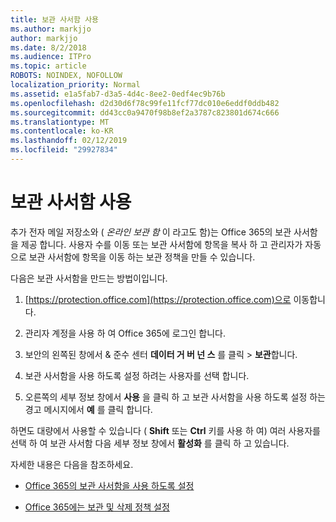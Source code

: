 ```yaml
---
title: 보관 사서함 사용
ms.author: markjjo
author: markjjo
ms.date: 8/2/2018
ms.audience: ITPro
ms.topic: article
ROBOTS: NOINDEX, NOFOLLOW
localization_priority: Normal
ms.assetid: e1a5fab7-d3a5-4d4c-8ee2-0edf4ec9b76b
ms.openlocfilehash: d2d30d6f78c99fe11fcf77dc010e6eddf0ddb482
ms.sourcegitcommit: dd43cc0a9470f98b8ef2a3787c823801d674c666
ms.translationtype: MT
ms.contentlocale: ko-KR
ms.lasthandoff: 02/12/2019
ms.locfileid: "29927834"
---
```

# <a name="enable-an-archive-mailbox"></a>보관 사서함 사용

추가 전자 메일 저장소와 ( *온라인 보관 함* 이 라고도 함)는 Office 365의 보관 사서함을 제공 합니다. 사용자 수를 이동 또는 보관 사서함에 항목을 복사 하 고 관리자가 자동으로 보관 사서함에 항목을 이동 하는 보관 정책을 만들 수 있습니다. 
  
다음은 보관 사서함을 만드는 방법이입니다.
  
1. [https://protection.office.com](https://protection.office.com)으로 이동합니다.
    
2. 관리자 계정을 사용 하 여 Office 365에 로그인 합니다.
    
3. 보안의 왼쪽된 창에서 &amp; 준수 센터 **데이터 거 버 넌 스** 를 클릭 \> **보관**합니다.
    
4. 보관 사서함을 사용 하도록 설정 하려는 사용자를 선택 합니다.
    
5. 오른쪽의 세부 정보 창에서 **사용** 을 클릭 하 고 보관 사서함을 사용 하도록 설정 하는 경고 메시지에서 **예** 를 클릭 합니다. 
    
하면도 대량에서 사용할 수 있습니다 ( **Shift** 또는 **Ctrl** 키를 사용 하 여) 여러 사용자를 선택 하 여 보관 사서함 다음 세부 정보 창에서 **활성화** 를 클릭 하 고 있습니다. 
  
자세한 내용은 다음을 참조하세요.
  
- [Office 365의 보관 사서함을 사용 하도록 설정](https://support.office.com/article/enable-archive-mailboxes-in-the-office-365-security-compliance-center-268a109e-7843-405b-bb3d-b9393b2342ce)
    
- [Office 365에는 보관 및 삭제 정책 설정](https://support.office.com/article/Set-up-an-archive-and-deletion-policy-for-mailboxes-in-your-Office-365-organization-ec3587e4-7b4a-40fb-8fb8-8aa05aeae2ce)
    

